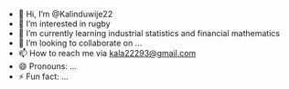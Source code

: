 - 👋 Hi, I’m @Kalinduwije22
- 👀 I’m interested in rugby
- 🌱 I’m currently learning industrial statistics and financial mathematics
- 💞️ I’m looking to collaborate on ...
- 📫 How to reach me via kala22293@gmail.com
- 😄 Pronouns: ...
- ⚡ Fun fact: ...

<!---
Kalinduwije22/Kalinduwije22 is a ✨ special ✨ repository because its `README.md` (this file) appears on your GitHub profile.
You can click the Preview link to take a look at your changes.
--->
